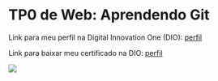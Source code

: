 <h1>TP0 de Web: Aprendendo Git</h1>

Link para meu perfil na Digital Innovation One (DIO):
<a href="https:web.digitalinnovation.one/users/Gretred?tab=achievements">
  perfil
</a>

Link para baixar meu certificado na DIO:
<a href="https://certificates.digitalinnovation.one/D4B7F58D">
  perfil
</a>

<img src="https://fegemo.github.io/cefet-web/images/medalha-curso-git-na-dio.png">